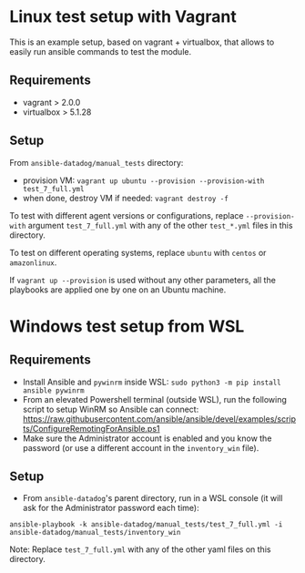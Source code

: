 # Linux test setup with Vagrant

This is an example setup, based on vagrant + virtualbox, that allows to easily run ansible commands to test the module.

## Requirements

- vagrant > 2.0.0
- virtualbox > 5.1.28

## Setup

From `ansible-datadog/manual_tests` directory:

- provision VM: `vagrant up ubuntu --provision --provision-with test_7_full.yml`
- when done, destroy VM if needed: `vagrant destroy -f`

To test with different agent versions or configurations, replace
`--provision-with` argument `test_7_full.yml` with any of the other
`test_*.yml` files in this directory.

To test on different operating systems, replace `ubuntu` with `centos` or `amazonlinux`.

If `vagrant up --provision` is used without any other parameters, all the
playbooks are applied one by one on an Ubuntu machine.

# Windows test setup from WSL

## Requirements

- Install Ansible and `pywinrm` inside WSL: `sudo python3 -m pip install  ansible pywinrm`
- From an elevated Powershell terminal (outside WSL), run the following script to setup WinRM so Ansible can connect:
https://raw.githubusercontent.com/ansible/ansible/devel/examples/scripts/ConfigureRemotingForAnsible.ps1
- Make sure the Administrator account is enabled and you know the password (or use a different account in the `inventory_win` file).

## Setup

- From `ansible-datadog`'s parent directory, run in a WSL console (it will ask for the Administrator password each time):

```shell
ansible-playbook -k ansible-datadog/manual_tests/test_7_full.yml -i ansible-datadog/manual_tests/inventory_win
```

Note: Replace `test_7_full.yml` with any of the other yaml files on this directory.
